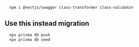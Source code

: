 ##

```bash
  npm i @nestjs/swagger class-transformer class-validator
```

## Use this instead migration

```bash
  npx prisma db push
  npx prisma db seed
```
